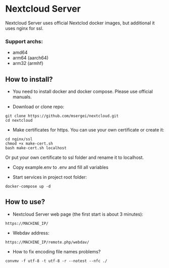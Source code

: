 # Nextcloud Server

Nextcloud Server uses official Nextclod docker images, but additional it uses nginx for ssl.

### Support archs:
- amd64
- arm64 (aarch64)
- arm32 (armhf)

## How to install?

- You need to install docker and docker compose. Please use official manuals.

- Download or clone repo:
```
git clone https://github.com/msergei/nextcloud.git
cd nextcloud
```

- Make certificates for https. You can use your own certificate or create it:
```
cd nginx/ssl
chmod +x make-cert.sh
bash make-cert.sh localhost
```
Or put your own certificate to ssl folder and rename it to localhost.


- Copy example.env to .env and fill all variables

- Start services in project root folder:
```
docker-compose up -d
```

## How to use?

- Nextcloud Server web page (the first start is about 3 minutes):
```
https://MACHINE_IP/
```

- Webdav address:
```
https://MACHINE_IP/remote.php/webdav/
```

- How to fix encoding file names problems?
```
convmv -f utf-8 -t utf-8 -r --notest --nfc ./
```
